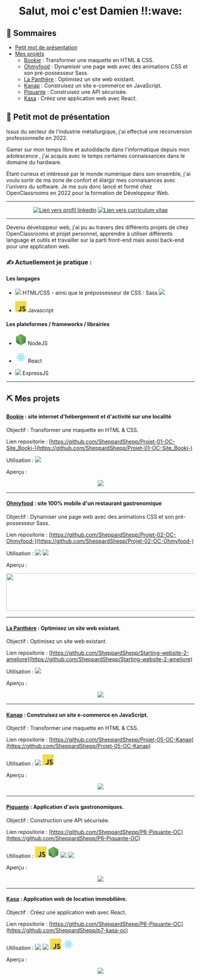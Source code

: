 <h1 align="center">Salut, moi c'est Damien !!:wave:</h1>

## 📝 Sommaires

- [Petit mot de présentation](#présentation)
- [Mes projets](#projet)
  - [Bookie](#bookie) : Transformer une maquette en HTML & CSS.
  - [Ohmyfood](#ohmyfood) : Dynamiser une page web avec des animations CSS et son pré-possesseur Sass.
  - [La Panthère](#panthere) : Optimisez un site web existant.
  - [Kanap](#kanap) : Construisez un site e-commerce en JavaScript.
  - [Piquante](#piquante) : Construisez une API sécurisée.
  - [Kasa](#kasa) : Créez une application web avec React.

## 💭 Petit mot de présentation <a name = "présentation"></a>

Issus du secteur de l'industrie métallurgique, j'ai effectué une reconversion professionnelle en 2022.

Gamer sur mon temps libre et autodidacte dans l'informatique depuis mon adolescence , j'ai acquis avec le temps certaines connaissances dans le domaine du hardware.

Étant curieux et intéressé par le monde numérique dans son ensemble, j'ai voulu sortir de ma zone de confort et élargir mes connaisances avec l'univers du software.
Je me suis donc lancé et formé chez OpenClassrooms en 2022 pour la formation de Développeur Web.

---

<p align="center">
<a href="https://www.linkedin.com/in/damien-criquet-97b3b8238/"><img alt="Lien vers profil linkedin" width="150px" src="https://i.ibb.co/SK582P9/Linkedin-Logo-2048x1280.webp" /></a>
<a href="https://sheppardshepp.github.io/cv-mk2/"><img alt="Lien vers curriculum vitae" width="100px" src="https://i31.servimg.com/u/f31/13/52/99/79/logo_c10.png" /></a>
</p>

---

Devenu développeur web, j'ai pu au travers des différents projets de chez OpenClassrooms et projet personnel, apprendre à utiliser différents language et outils et travailler sur la parti front-end mais aussi back-end pour une application web.

### ✍️ Actuellement je pratique :

#### Les langages

- <img height="30" src="https://i31.servimg.com/u/f31/13/52/99/79/logo_h11.png"> HTML/CSS - ainsi que le prépossesseur de CSS : Sass <img height="30" src="https://upload.wikimedia.org/wikipedia/commons/thumb/9/96/Sass_Logo_Color.svg/2560px-Sass_Logo_Color.svg.png">

- <img height="30" src="https://raw.githubusercontent.com/github/explore/80688e429a7d4ef2fca1e82350fe8e3517d3494d/topics/javascript/javascript.png"> Javascript

#### Les plateformes / frameworks / librairies

- <img height="30" src="https://raw.githubusercontent.com/github/explore/80688e429a7d4ef2fca1e82350fe8e3517d3494d/topics/nodejs/nodejs.png"> NodeJS

- <img height="30" src="https://raw.githubusercontent.com/github/explore/80688e429a7d4ef2fca1e82350fe8e3517d3494d/topics/react/react.png"> React

- <img height="30" src="https://i31.servimg.com/u/f31/13/52/99/79/1_xp-m10.png"> ExpressJS

---

## ⛏️ Mes projets <a name = "projet"></a>

#### [Bookie](https://sheppardshepp.github.io/Projet-01-OC-Site_Booki-/) <a name = "bookie"></a> : site internet d'hébergement et d'activité sur une localité

Objectif : Transformer une maquette en HTML & CSS.

Lien repositorie : [https://github.com/SheppardShepp/Projet-01-OC-Site_Booki-](https://github.com/SheppardShepp/Projet-01-OC-Site_Booki-)

Utilisation : <img height="30" src="https://i31.servimg.com/u/f31/13/52/99/79/logo_h11.png">

Aperçu :

<div align="center"><img height="200" src="https://user.oc-static.com/upload/2022/06/20/16557256333819_FR_1155_P3_Banner-Booki.png"></div>

---

#### [Ohmyfood](https://sheppardshepp.github.io/Projet-02-OC-Ohmyfood-/) <a name = "ohmyfood"></a> : site 100% mobile d'un restaurant gastronomique

Objectif : Dynamiser une page web avec des animations CSS et son pré-possesseur Sass.

Lien repositorie : [https://github.com/SheppardShepp/Projet-02-OC-Ohmyfood-](https://github.com/SheppardShepp/Projet-02-OC-Ohmyfood-)

Utilisation : <img height="30" src="https://i31.servimg.com/u/f31/13/52/99/79/logo_h11.png"> <img height="30" src="https://upload.wikimedia.org/wikipedia/commons/thumb/9/96/Sass_Logo_Color.svg/2560px-Sass_Logo_Color.svg.png">

Aperçu :

<div align="center"><img height="100" width="580px" src="https://i.servimg.com/u/f31/13/52/99/79/sans_t12.png"></div>

---

#### [La Panthère](https://github.com/SheppardShepp/Starting-website-2-ameliore) <a name = "panthere"></a> : Optimisez un site web existant.

Objectif : Optimisez un site web existant.

Lien repositorie : [https://github.com/SheppardShepp/Starting-website-2-ameliore](https://github.com/SheppardShepp/Starting-website-2-ameliore)

Utilisation : <img height="30" src="https://i31.servimg.com/u/f31/13/52/99/79/logo_h11.png">

Aperçu :

<div align="center"><img height="200" src="https://i31.servimg.com/u/f31/13/52/99/79/logo_l10.png"></div>

---

#### [Kanap](https://github.com/SheppardShepp/Projet-05-OC-Kanap) <a name = "kanap"></a> : Construisez un site e-commerce en JavaScript.

Objectif : Transformer une maquette en HTML & CSS.

Lien repositorie : [https://github.com/SheppardShepp/Projet-05-OC-Kanap](https://github.com/SheppardShepp/Projet-05-OC-Kanap)

Utilisation : <img height="30" src="https://i31.servimg.com/u/f31/13/52/99/79/logo_h11.png"> <img height="30" src="https://raw.githubusercontent.com/github/explore/80688e429a7d4ef2fca1e82350fe8e3517d3494d/topics/javascript/javascript.png">

Aperçu :

<div align="center"><img height="300" src="https://i.servimg.com/u/f31/13/52/99/79/logo210.png"></div>

---

#### [Piquante](https://github.com/SheppardShepp/P6-Piquante-OC) <a name = "piquante"></a> : Application d'avis gastronomiques.

Objectif : Construction une API sécurisée.

Lien repositorie : [https://github.com/SheppardShepp/P6-Piquante-OC](https://github.com/SheppardShepp/P6-Piquante-OC)

Utilisation : <img height="30" src="https://raw.githubusercontent.com/github/explore/80688e429a7d4ef2fca1e82350fe8e3517d3494d/topics/javascript/javascript.png"> <img height="30" src="https://raw.githubusercontent.com/github/explore/80688e429a7d4ef2fca1e82350fe8e3517d3494d/topics/nodejs/nodejs.png"> <img height="30" src="https://i31.servimg.com/u/f31/13/52/99/79/1_xp-m10.png"> <img height="30" src="https://i31.servimg.com/u/f31/13/52/99/79/f4364410.png">

Aperçu :

<div align="center"><img height="100" src="https://i31.servimg.com/u/f31/13/52/99/79/piquan14.png"></div>

---

#### [Kasa](https://github.com/SheppardShepp/p7-kasa-oc) <a name = "kasa"></a> : Application web de location immobilière.

Objectif : Créez une application web avec React.

Lien repositorie : [https://github.com/SheppardShepp/P6-Piquante-OC](https://github.com/SheppardShepp/p7-kasa-oc)

Utilisation : <img height="30" src="https://i31.servimg.com/u/f31/13/52/99/79/logo_h11.png"> <img height="30" src="https://upload.wikimedia.org/wikipedia/commons/thumb/9/96/Sass_Logo_Color.svg/2560px-Sass_Logo_Color.svg.png"> <img height="30" src="https://raw.githubusercontent.com/github/explore/80688e429a7d4ef2fca1e82350fe8e3517d3494d/topics/javascript/javascript.png"> <img height="30" src="https://raw.githubusercontent.com/github/explore/80688e429a7d4ef2fca1e82350fe8e3517d3494d/topics/react/react.png">

Aperçu :

<div align="center"><img height="180" src="https://i31.servimg.com/u/f31/13/52/99/79/imgrea10.png"></div>
